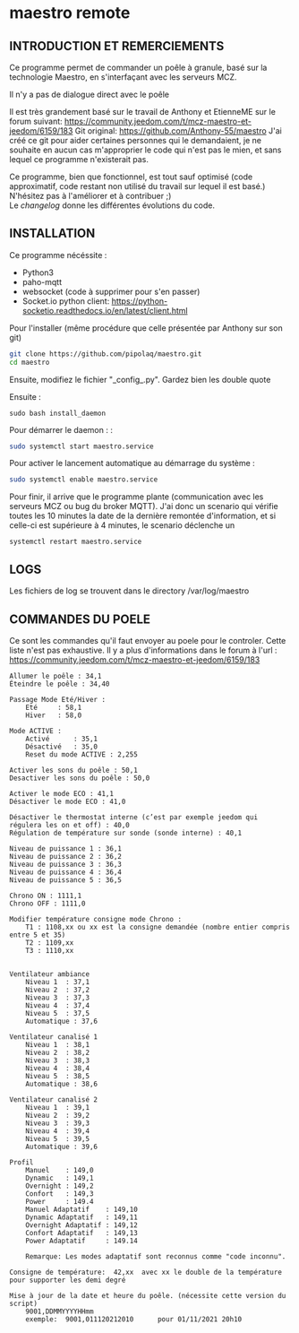 # maestro remote

## INTRODUCTION ET REMERCIEMENTS
Ce programme permet de commander un poêle à granule, basé sur la technologie Maestro, en s'interfaçant avec les serveurs MCZ.

Il n'y a pas de dialogue direct avec le poêle

Il est très grandement basé sur le travail de Anthony et EtienneME sur le forum suivant: https://community.jeedom.com/t/mcz-maestro-et-jeedom/6159/183
Git original: https://github.com/Anthony-55/maestro
J'ai créé ce git pour aider certaines personnes qui le demandaient, je ne souhaite en aucun cas m'approprier le code qui n'est pas le mien, et sans lequel ce programme n'existerait pas.

Ce programme, bien que fonctionnel, est tout sauf optimisé (code approximatif, code restant non utilisé du travail sur lequel il est basé.) N'hésitez pas à l'améliorer et à contribuer ;)  
Le *changelog* donne les différentes évolutions du code.

## INSTALLATION
Ce programme nécéssite :
* Python3
* paho-mqtt
* websocket (code à supprimer pour s'en passer)
* Socket.io python client: https://python-socketio.readthedocs.io/en/latest/client.html

Pour l'installer (même procédure que celle présentée par Anthony sur son git)
```sh
git clone https://github.com/pipolaq/maestro.git
cd maestro
```

Ensuite, modifiez le fichier "\_config\_.py". Gardez bien les double quote


Ensuite :

```
sudo bash install_daemon
```



Pour démarrer le daemon : :
```sh
sudo systemctl start maestro.service
```

Pour activer le lancement automatique au démarrage du système :
```sh
sudo systemctl enable maestro.service 
```

Pour finir, il arrive que le programme plante (communication avec les serveurs MCZ ou bug du broker MQTT). J'ai donc un scenario qui vérifie toutes les 10 minutes la date de la dernière remontée d'information, et si celle-ci est supérieure à 4 minutes, le scenario déclenche un 
```
systemctl restart maestro.service
```

## LOGS

Les fichiers de log se trouvent dans le directory /var/log/maestro


## COMMANDES DU POELE
Ce sont les commandes qu'il faut envoyer au poele pour le controler.
Cette liste n'est pas exhaustive. Il y a plus d'informations dans le forum à l'url :
https://community.jeedom.com/t/mcz-maestro-et-jeedom/6159/183

```
Allumer le poêle : 34,1
Éteindre le poêle : 34,40

Passage Mode Eté/Hiver :
    Eté     : 58,1
    Hiver   : 58,0

Mode ACTIVE :
    Activé      : 35,1
    Désactivé   : 35,0
    Reset du mode ACTIVE : 2,255 

Activer les sons du poêle : 50,1
Desactiver les sons du poêle : 50,0

Activer le mode ECO : 41,1
Désactiver le mode ECO : 41,0

Désactiver le thermostat interne (c’est par exemple jeedom qui régulera les on et off) : 40,0
Régulation de température sur sonde (sonde interne) : 40,1

Niveau de puissance 1 : 36,1
Niveau de puissance 2 : 36,2
Niveau de puissance 3 : 36,3
Niveau de puissance 4 : 36,4
Niveau de puissance 5 : 36,5

Chrono ON : 1111,1
Chrono OFF : 1111,0

Modifier température consigne mode Chrono :
    T1 : 1108,xx ou xx est la consigne demandée (nombre entier compris entre 5 et 35)
    T2 : 1109,xx
    T3 : 1110,xx


Ventilateur ambiance
    Niveau 1  : 37,1
    Niveau 2  : 37,2
    Niveau 3  : 37,3
    Niveau 4  : 37,4
    Niveau 5  : 37,5
    Automatique : 37,6
    
Ventilateur canalisé 1
    Niveau 1  : 38,1
    Niveau 2  : 38,2
    Niveau 3  : 38,3
    Niveau 4  : 38,4
    Niveau 5  : 38,5
    Automatique : 38,6
    
Ventilateur canalisé 2
    Niveau 1  : 39,1
    Niveau 2  : 39,2
    Niveau 3  : 39,3
    Niveau 4  : 39,4    
    Niveau 5  : 39,5
    Automatique : 39,6

Profil
    Manuel    : 149,0
    Dynamic   : 149,1
    Overnight : 149,2
    Confort   : 149,3
    Power     : 149.4
    Manuel Adaptatif    : 149,10
    Dynamic Adaptatif   : 149,11
    Overnight Adaptatif : 149,12
    Confort Adaptatif   : 149,13
    Power Adaptatif     : 149.14

    Remarque: Les modes adaptatif sont reconnus comme "code inconnu".

Consigne de température:  42,xx  avec xx le double de la température pour supporter les demi degré

Mise à jour de la date et heure du poêle. (nécessite cette version du script)
    9001,DDMMYYYYHHmm
    exemple:  9001,011120212010      pour 01/11/2021 20h10
